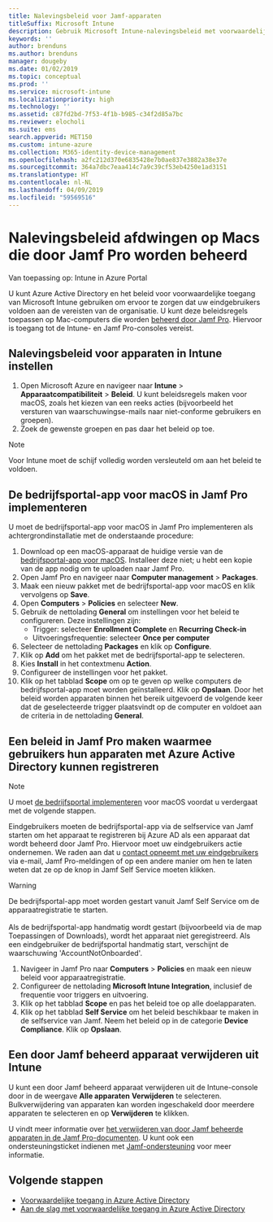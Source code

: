 ```yaml
---
title: Nalevingsbeleid voor Jamf-apparaten
titleSuffix: Microsoft Intune
description: Gebruik Microsoft Intune-nalevingsbeleid met voorwaardelijke toegang van Azure Active Directory om met Jamf beheerde apparaten te beveiligen.
keywords: ''
author: brenduns
ms.author: brenduns
manager: dougeby
ms.date: 01/02/2019
ms.topic: conceptual
ms.prod: ''
ms.service: microsoft-intune
ms.localizationpriority: high
ms.technology: ''
ms.assetid: c87fd2bd-7f53-4f1b-b985-c34f2d85a7bc
ms.reviewer: elocholi
ms.suite: ems
search.appverid: MET150
ms.custom: intune-azure
ms.collection: M365-identity-device-management
ms.openlocfilehash: a2fc212d370e6835428e7b0ae837e3882a38e37e
ms.sourcegitcommit: 364a7dbc7eaa414c7a9c39cf53eb4250e1ad3151
ms.translationtype: HT
ms.contentlocale: nl-NL
ms.lasthandoff: 04/09/2019
ms.locfileid: "59569516"
---
```

# <a name="enforce-compliance-on-macs-managed-with-jamf-pro"></a>Nalevingsbeleid afdwingen op Macs die door Jamf Pro worden beheerd

Van toepassing op: Intune in Azure Portal

U kunt Azure Active Directory en het beleid voor voorwaardelijke toegang van Microsoft Intune gebruiken om ervoor te zorgen dat uw eindgebruikers voldoen aan de vereisten van de organisatie. U kunt deze beleidsregels toepassen op Mac-computers die worden [beheerd door Jamf Pro](conditional-access-integrate-jamf.md). Hiervoor is toegang tot de Intune- en Jamf Pro-consoles vereist.

## <a name="set-up-device-compliance-policies-in-intune"></a>Nalevingsbeleid voor apparaten in Intune instellen

1. Open Microsoft Azure en navigeer naar **Intune** > **Apparaatcompatibiliteit** > **Beleid**. U kunt beleidsregels maken voor macOS, zoals het kiezen van een reeks acties (bijvoorbeeld het versturen van waarschuwingse-mails naar niet-conforme gebruikers en groepen).
2. Zoek de gewenste groepen en pas daar het beleid op toe.

> [!Note]
> Voor Intune moet de schijf volledig worden versleuteld om aan het beleid te voldoen.

## <a name="deploy-the-company-portal-app-for-macos-in-jamf-pro"></a>De bedrijfsportal-app voor macOS in Jamf Pro implementeren

U moet de bedrijfsportal-app voor macOS in Jamf Pro implementeren als achtergrondinstallatie met de onderstaande procedure:

1. Download op een macOS-apparaat de huidige versie van de [bedrijfsportal-app voor macOS](https://go.microsoft.com/fwlink/?linkid=862280). Installeer deze niet; u hebt een kopie van de app nodig om te uploaden naar Jamf Pro.
2. Open Jamf Pro en navigeer naar **Computer management** > **Packages**.
3. Maak een nieuw pakket met de bedrijfsportal-app voor macOS en klik vervolgens op **Save**.
4. Open **Computers** > **Policies** en selecteer **New**.
5. Gebruik de nettolading **General** om instellingen voor het beleid te configureren. Deze instellingen zijn:
   - Trigger: selecteer **Enrollment Complete** en **Recurring Check-in**
   - Uitvoeringsfrequentie: selecteer **Once per computer**
6. Selecteer de nettolading **Packages** en klik op **Configure**.
7. Klik op **Add** om het pakket met de bedrijfsportal-app te selecteren.
8. Kies **Install** in het contextmenu **Action**.
9. Configureer de instellingen voor het pakket.
10. Klik op het tabblad **Scope** om op te geven op welke computers de bedrijfsportal-app moet worden geïnstalleerd. Klik op **Opslaan**. Door het beleid worden apparaten binnen het bereik uitgevoerd de volgende keer dat de geselecteerde trigger plaatsvindt op de computer en voldoet aan de criteria in de nettolading **General**.

## <a name="create-a-policy-in-jamf-pro-to-have-users-register-their-devices-with-azure-active-directory"></a>Een beleid in Jamf Pro maken waarmee gebruikers hun apparaten met Azure Active Directory kunnen registreren

> [!NOTE]
> U moet [de bedrijfsportal implementeren](conditional-access-assign-jamf.md#deploy-the-company-portal-app-for-macos-in-jamf-pro) voor macOS voordat u verdergaat met de volgende stappen.  

Eindgebruikers moeten de bedrijfsportal-app via de selfservice van Jamf starten om het apparaat te registreren bij Azure AD als een apparaat dat wordt beheerd door Jamf Pro. Hiervoor moet uw eindgebruikers actie ondernemen. We raden aan dat u [contact opneemt met uw eindgebruikers](end-user-educate.md) via e-mail, Jamf Pro-meldingen of op een andere manier om hen te laten weten dat ze op de knop in Jamf Self Service moeten klikken.

> [!WARNING]
> De bedrijfsportal-app moet worden gestart vanuit Jamf Self Service om de apparaatregistratie te starten. <br><br>Als de bedrijfsportal-app handmatig wordt gestart (bijvoorbeeld via de map Toepassingen of Downloads), wordt het apparaat niet geregistreerd. Als een eindgebruiker de bedrijfsportal handmatig start, verschijnt de waarschuwing 'AccountNotOnboarded'.

1. Navigeer in Jamf Pro naar **Computers** > **Policies** en maak een nieuw beleid voor apparaatregistratie.
2. Configureer de nettolading **Microsoft Intune Integration**, inclusief de frequentie voor triggers en uitvoering.
3. Klik op het tabblad **Scope** en pas het beleid toe op alle doelapparaten.
4. Klik op het tabblad **Self Service** om het beleid beschikbaar te maken in de selfservice van Jamf. Neem het beleid op in de categorie **Device Compliance**. Klik op **Opslaan**.

## <a name="removing-a-jamf-managed-device-from-intune"></a>Een door Jamf beheerd apparaat verwijderen uit Intune

U kunt een door Jamf beheerd apparaat verwijderen uit de Intune-console door in de weergave **Alle apparaten** **Verwijderen** te selecteren. Bulkverwijdering van apparaten kan worden ingeschakeld door meerdere apparaten te selecteren en op **Verwijderen** te klikken.

U vindt meer informatie over [het verwijderen van door Jamf beheerde apparaten in de Jamf Pro-documenten](https://www.jamf.com/jamf-nation/articles/80/unmanaging-computers-while-preserving-their-inventory-information). U kunt ook een ondersteuningsticket indienen met [Jamf-ondersteuning](https://www.jamf.com/support/) voor meer informatie. 

## <a name="next-steps"></a>Volgende stappen

- [Voorwaardelijke toegang in Azure Active Directory](https://docs.microsoft.com/azure/active-directory/active-directory-conditional-access-azure-portal)
- [Aan de slag met voorwaardelijke toegang in Azure Active Directory](https://docs.microsoft.com/azure/active-directory/active-directory-conditional-access-azure-portal-get-started)
